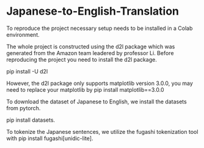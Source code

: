 # Japanese-to-English-Translation

To reproduce the project necessary setup needs to be installed in a Colab environment. 


The whole project is constructed using the d2l package which was generated from the Amazon team leadered by professor Li. Before reproducing the project you need to install the d2l package. 


pip install -U d2l 


However, the d2l package only supports matplotlib version 3.0.0, you may need to replace your matplotlib by pip install matplotlib==3.0.0


To download the dataset of Japanese to English, we install the datasets from pytorch.


pip install datasets.


To tokenize the Japanese sentences, we utilize the fugashi tokenization tool with pip install fugashi[unidic-lite].
